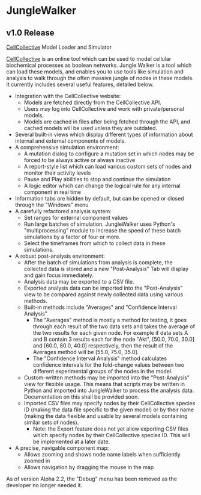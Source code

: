 # JungleWalker
## v1.0 Release
[CellCollective](https://cellcollective.org) Model Loader and Simulator

[CellCollective](https://cellcollective.org) is an online tool which can be used to model cellular biochemical processes as boolean networks. Jungle Walker is a tool which can load these models, and enables you to use tools like simulation and analysis to walk through the often massive jungle of nodes in these models. It currently includes several useful features, detailed below.

* Integration with the CellCollective website:
  + Models are fetched directly from the CellCollective API.
  + Users may log into CellCollective and work with private/personal models.
  + Models are cached in files after being fetched through the API, and cached models will be used unless they are outdated.
* Several built-in views which display different types of information about internal and external components of models.
* A comprehensive simulation environment:
  + A mutation dialog to configure a mutation set in which nodes may be forced to be always active or always inactive
  + A report-style list which can load various custom sets of nodes and monitor their activity levels
  + Pause and Play abilities to stop and continue the simulation
  + A logic editor which can change the logical rule for any internal component in real time
* Information tabs are hidden by default, but can be opened or closed through the "Windows" menu
* A carefully refactored analysis system:
  + Set ranges for external component values
  + Run large batches of simulation. JungleWalker uses Python's "multiprocessing" module to increase the speed of these
    batch simulations by a factor of four or more.
  + Select the timeframes from which to collect data in these simulations.
* A robust post-analysis environment:
  + After the batch of simulations from analysis is complete, the collected data is stored and a new "Post-Analysis" Tab will
    display and gain focus immediately.
  + Analysis data may be exported to a CSV file.
  + Exported analysis data can be imported into the "Post-Analysis" view to be compared against newly collected data using
    various methods.
  + Built-in methods include "Averages" and "Confidence Interval Analysis"
    + The "Averages" method is mostly a method for testing, it goes through each result of the two data sets and takes the
      average of the two results for each given node. For example if data sets A and B contain 3 results each for the node
      "Akt", [50.0, 70.0, 30.0] and [60.0, 80.0, 40.0] respectively, then the result of the Averages method will be [55.0,
      75.0, 35.0].
    + The "Confidence Interval Analysis" method calculates confidence intervals for the fold-change values between two different
      experimental groups of the nodes in the model.
  + Custom-written methods may be imported into the "Post-Analysis" view for flexible usage. This means that scripts may be
    written in Python and imported into JungleWalker to process the analysis data. Documentation on this shall be provided
    soon.
  + Imported CSV files may specify nodes by their CellCollective species ID (making the data file specific to the given model)
    or by their name (making the data flexible and usable by several models containing similar sets of nodes).
    - Note: the Export feature does not yet allow exporting CSV files which specify nodes by their CellCollective species ID.
      This will be implemented at a later date.
* A precise, navigable component map:
  + Allows zooming and shows node name labels when sufficiently zoomed in
  + Allows navigation by dragging the mouse in the map

As of version Alpha 2.2, the "Debug" menu has been removed as the developer no longer needed it.
